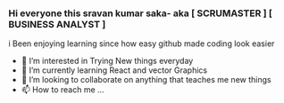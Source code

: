 ### Hi everyone this sravan kumar saka- aka  [ SCRUMASTER ] [ BUSINESS ANALYST ] 
i Been enjoying learning since how easy github made coding look easier


- 👀 I’m interested in Trying New things  everyday
- 🌱 I’m currently learning React and vector Graphics
- 💞️ I’m looking to collaborate on anything that teaches me new things 
- 📫 How to reach me ...

<!---
saka0369/saka0369 is a ✨ special ✨ repository because its `README.md` (this file) appears on your GitHub profile.
You can click the Preview link to take a look at your changes.
--->
